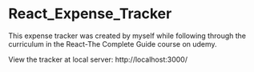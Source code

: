# React_Expense_Tracker

This expense tracker was created by myself while following through the curriculum in the React-The Complete Guide course on udemy. 


View the tracker at local server: http://localhost:3000/
